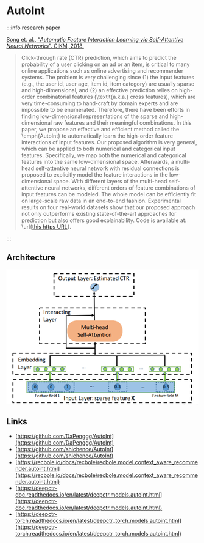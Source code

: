 # AutoInt

:::info research paper

[Song et. al., “*Automatic Feature Interaction Learning via Self-Attentive Neural Networks*”. CIKM, 2018.](https://arxiv.org/abs/1810.11921)

> Click-through rate (CTR) prediction, which aims to predict the probability of a user clicking on an ad or an item, is critical to many online applications such as online advertising and recommender systems. The problem is very challenging since (1) the input features (e.g., the user id, user age, item id, item category) are usually sparse and high-dimensional, and (2) an effective prediction relies on high-order combinatorial features (\textit{a.k.a.} cross features), which are very time-consuming to hand-craft by domain experts and are impossible to be enumerated. Therefore, there have been efforts in finding low-dimensional representations of the sparse and high-dimensional raw features and their meaningful combinations. In this paper, we propose an effective and efficient method called the \emph{AutoInt} to automatically learn the high-order feature interactions of input features. Our proposed algorithm is very general, which can be applied to both numerical and categorical input features. Specifically, we map both the numerical and categorical features into the same low-dimensional space. Afterwards, a multi-head self-attentive neural network with residual connections is proposed to explicitly model the feature interactions in the low-dimensional space. With different layers of the multi-head self-attentive neural networks, different orders of feature combinations of input features can be modeled. The whole model can be efficiently fit on large-scale raw data in an end-to-end fashion. Experimental results on four real-world datasets show that our proposed approach not only outperforms existing state-of-the-art approaches for prediction but also offers good explainability. Code is available at: \url{[this https URL](https://github.com/DeepGraphLearning/RecommenderSystems)}.
> 

:::

## Architecture

![Untitled](/img/content-models-raw-mp1-autoint-untitled.png)

## Links

- [https://github.com/DaPenggg/AutoInt](https://github.com/DaPenggg/AutoInt)
- [https://github.com/shichence/AutoInt](https://github.com/shichence/AutoInt)
- [https://recbole.io/docs/recbole/recbole.model.context_aware_recommender.autoint.html](https://recbole.io/docs/recbole/recbole.model.context_aware_recommender.autoint.html)
- [https://deepctr-doc.readthedocs.io/en/latest/deepctr.models.autoint.html](https://deepctr-doc.readthedocs.io/en/latest/deepctr.models.autoint.html)
- [https://deepctr-torch.readthedocs.io/en/latest/deepctr_torch.models.autoint.html](https://deepctr-torch.readthedocs.io/en/latest/deepctr_torch.models.autoint.html)